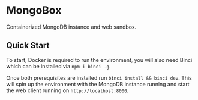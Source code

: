 # MongoBox

Containerized MongoDB instance and web sandbox.

## Quick Start

To start, Docker is required to run the environment, you will also need Binci which can be installed via `npm i binci -g`.

Once both prerequisites are installed run `binci install && binci dev`. This will spin up the environment with the MongoDB instance running and start the web client running on `http://localhost:8000`.
